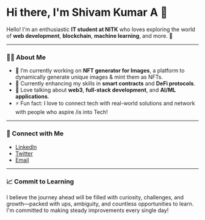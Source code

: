 # Hi there, I'm Shivam Kumar A 👋

Hello! I'm an enthusiastic **IT student at NITK** who loves exploring the world of **web development**, **blockchain**, **machine learning**, and more. 🚀

---

### 🧑‍💻 About Me
- 🔭 I’m currently working on **NFT generator for Images**, a platform to dynamically generate unique images & mint them as NFTs.
- 🌱 Currently enhancing my skills in **smart contracts** and **DeFi protocols**.
- 💬 Love talking about **web3**, **full-stack development**, and **AI/ML applications**.
- ⚡ Fun fact: I love to connect tech with real-world solutions and network with people who aspire /is into  Tech!

---

### 🔗 Connect with Me
- [LinkedIn](https://www.linkedin.com/in/shivam-kumar-a-995330289) 
- [Twitter](https://twitter.com/shivamkumar_a) 
- [Email](https://mail.google.com/mail/u/0/#inbox?compose=GTvVlcRwPxSQtDMRsvjWVfZzZgfRLQcwNNwDhgfnmgXhnjGLnVFsjTqbtZGsxMSJGRXlHnwNKzlSB) 

---

### 📈 Commit to Learning
I believe the journey ahead will be filled with curiosity, challenges, and growth—packed with ups, ambiguity, and countless opportunities to learn. I'm committed to making steady improvements every single day!


